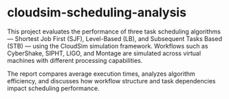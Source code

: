 # cloudsim-scheduling-analysis

This project evaluates the performance of three task scheduling algorithms — Shortest Job First (SJF), Level-Based (LB), and Subsequent Tasks Based (STB) — using the CloudSim simulation framework.
Workflows such as CyberShake, SIPHT, LIGO, and Montage are simulated across virtual machines with different processing capabilities.

The report compares average execution times, analyzes algorithm efficiency, and discusses how workflow structure and task dependencies impact scheduling performance.

